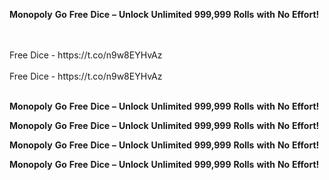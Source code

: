 <strong>Monopoly</strong> <strong>Go</strong> <strong>Free</strong> <strong>Dice</strong> <strong>–</strong> <strong>Unlock</strong> <strong>Unlimited</strong> <strong>999,999</strong> <strong>Rolls</strong> <strong>with</strong> <strong>No</strong> <strong>Effort!</strong>

<br>
<br>Free Dice - https://t.co/n9w8EYHvAz
<br>
<br>Free Dice - https://t.co/n9w8EYHvAz
<br>
<br>

<strong>Monopoly</strong> <strong>Go</strong> <strong>Free</strong> <strong>Dice</strong> <strong>–</strong> <strong>Unlock</strong> <strong>Unlimited</strong> <strong>999,999</strong> <strong>Rolls</strong> <strong>with</strong> <strong>No</strong> <strong>Effort!</strong>

<strong>Monopoly</strong> <strong>Go</strong> <strong>Free</strong> <strong>Dice</strong> <strong>–</strong> <strong>Unlock</strong> <strong>Unlimited</strong> <strong>999,999</strong> <strong>Rolls</strong> <strong>with</strong> <strong>No</strong> <strong>Effort!</strong>

<strong>Monopoly</strong> <strong>Go</strong> <strong>Free</strong> <strong>Dice</strong> <strong>–</strong> <strong>Unlock</strong> <strong>Unlimited</strong> <strong>999,999</strong> <strong>Rolls</strong> <strong>with</strong> <strong>No</strong> <strong>Effort!</strong>

<strong>Monopoly</strong> <strong>Go</strong> <strong>Free</strong> <strong>Dice</strong> <strong>–</strong> <strong>Unlock</strong> <strong>Unlimited</strong> <strong>999,999</strong> <strong>Rolls</strong> <strong>with</strong> <strong>No</strong> <strong>Effort!</strong>
